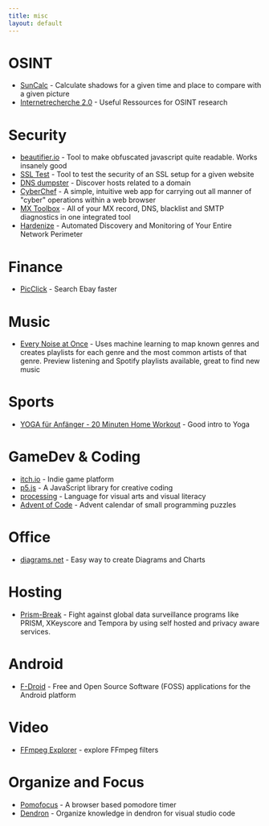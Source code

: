 ```yaml
---
title: misc
layout: default
---
```


# OSINT
* [SunCalc](https://www.suncalc.org) - Calculate shadows for a given time and place to compare with a given picture
* [Internetrecherche 2.0](https://start.me/p/ek2p4x/internetrecherche-2-0) - Useful Ressources for OSINT research 

# Security
* [beautifier.io](https://beautifier.io/) - Tool to make obfuscated javascript quite readable. Works insanely good
* [SSL Test](https://www.ssllabs.com/ssltest/) - Tool to test the security of an SSL setup for a given website
* [DNS dumpster](https://dnsdumpster.com/) - Discover hosts related to a domain
* [CyberChef](https://gchq.github.io/CyberChef/) - A simple, intuitive web app for carrying out all manner of "cyber" operations within a web browser
* [MX Toolbox](https://mxtoolbox.com/SuperTool.aspx) - All of your MX record, DNS, blacklist and SMTP diagnostics in one integrated tool
* [Hardenize](https://www.hardenize.com/) - Automated Discovery and Monitoring of Your Entire Network Perimeter

# Finance
* [PicClick](https://picclick.de/) - Search Ebay faster

# Music
* [Every Noise at Once](https://everynoise.com/) - Uses machine learning to map known genres and creates playlists for each genre and the most common artists of that genre. Preview listening and Spotify playlists available, great to find new music

# Sports
* [YOGA für Anfänger - 20 Minuten Home Workout](https://www.youtube.com/watch?v=UErN1VLCXC0) - Good intro to Yoga

# GameDev & Coding
* [itch.io](https://itch.io/) - Indie game platform
* [p5.js](https://p5js.org/) - A JavaScript library for creative coding
* [processing](https://processing.org/) - Language for visual arts and visual literacy
* [Advent of Code](https://adventofcode.com/) - Advent calendar of small programming puzzles

# Office
* [diagrams.net](https://app.diagrams.net/) - Easy way to create Diagrams and Charts

# Hosting
* [Prism-Break](https://prism-break.org/en/) - Fight against global data surveillance programs like PRISM, XKeyscore and Tempora by using self hosted and privacy aware services.

# Android
* [F-Droid](https://f-droid.org/) - Free and Open Source Software (FOSS) applications for the Android platform

# Video
* [FFmpeg Explorer](https://ffmpeg.lav.io/) - explore FFmpeg filters

# Organize and Focus
* [Pomofocus](https://pomofocus.io/) - A browser based pomodore timer
* [Dendron](https://www.dendron.so/) - Organize knowledge in dendron for visual studio code
